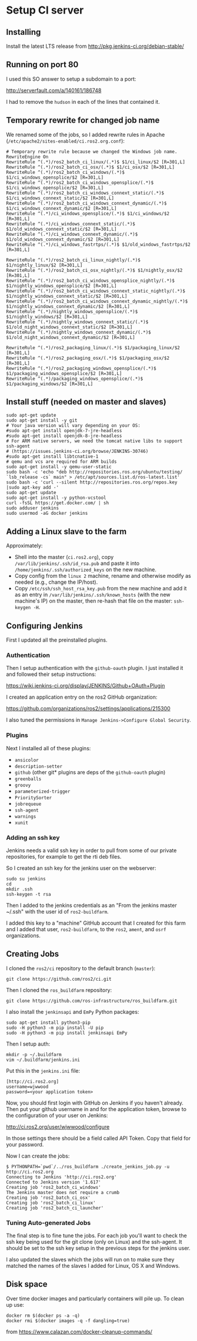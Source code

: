 # Setup CI server

## Installing

Install the latest LTS release from http://pkg.jenkins-ci.org/debian-stable/

## Running on port 80

I used this SO answer to setup a subdomain to a port:

http://serverfault.com/a/140161/186748

I had to remove the `hudson` in each of the lines that contained it.

## Temporary rewrite for changed job name

We renamed some of the jobs, so I added rewrite rules in Apache (`/etc/apache2/sites-enabled/ci.ros2.org.conf`):

```
# Temporary rewrite rule because we changed the Windows job name.
RewriteEngine On
RewriteRule ^(.*)/ros2_batch_ci_linux/(.*)$ $1/ci_linux/$2 [R=301,L]
RewriteRule ^(.*)/ros2_batch_ci_osx/(.*)$ $1/ci_osx/$2 [R=301,L]
RewriteRule ^(.*)/ros2_batch_ci_windows/(.*)$ $1/ci_windows_opensplice/$2 [R=301,L]
RewriteRule ^(.*)/ros2_batch_ci_windows_opensplice/(.*)$ $1/ci_windows_opensplice/$2 [R=301,L]
RewriteRule ^(.*)/ros2_batch_ci_windows_connext_static/(.*)$ $1/ci_windows_connext_static/$2 [R=301,L]
RewriteRule ^(.*)/ros2_batch_ci_windows_connext_dynamic/(.*)$ $1/ci_windows_connext_dynamic/$2 [R=301,L]
RewriteRule ^(.*)/ci_windows_opensplice/(.*)$ $1/ci_windows/$2 [R=301,L]
RewriteRule ^(.*)/ci_windows_connext_static/(.*)$ $1/old_windows_connext_static/$2 [R=301,L]
RewriteRule ^(.*)/ci_windows_connext_dynamic/(.*)$ $1/old_windows_connext_dynamic/$2 [R=301,L]
RewriteRule ^(.*)/ci_windows_fastrtps/(.*)$ $1/old_windows_fastrtps/$2 [R=301,L]

RewriteRule ^(.*)/ros2_batch_ci_linux_nightly/(.*)$ $1/nightly_linux/$2 [R=301,L]
RewriteRule ^(.*)/ros2_batch_ci_osx_nightly/(.*)$ $1/nightly_osx/$2 [R=301,L]
RewriteRule ^(.*)/ros2_batch_ci_windows_opensplice_nightly/(.*)$ $1/nightly_windows_opensplice/$2 [R=301,L]
RewriteRule ^(.*)/ros2_batch_ci_windows_connext_static_nightly/(.*)$ $1/nightly_windows_connext_static/$2 [R=301,L]
RewriteRule ^(.*)/ros2_batch_ci_windows_connext_dynamic_nightly/(.*)$ $1/nightly_windows_connext_dynamic/$2 [R=301,L]
RewriteRule ^(.*)/nightly_windows_opensplice/(.*)$ $1/nightly_windows/$2 [R=301,L]
RewriteRule ^(.*)/nightly_windows_connext_static/(.*)$ $1/old_night_windows_connext_static/$2 [R=301,L]
RewriteRule ^(.*)/nightly_windows_connext_dynamic/(.*)$ $1/old_night_windows_connext_dynamic/$2 [R=301,L]

RewriteRule ^(.*)/ros2_packaging_linux/(.*)$ $1/packaging_linux/$2 [R=301,L]
RewriteRule ^(.*)/ros2_packaging_osx/(.*)$ $1/packaging_osx/$2 [R=301,L]
RewriteRule ^(.*)/ros2_packaging_windows_opensplice/(.*)$ $1/packaging_windows_opensplice/$2 [R=301,L]
RewriteRule ^(.*)/packaging_windows_opensplice/(.*)$ $1/packaging_windows/$2 [R=301,L]
```

## Install stuff (needed on master and slaves)

```
sudo apt-get update
sudo apt-get install -y git
# Your java version will vary depending on your OS:
#sudo apt-get install openjdk-7-jre-headless
#sudo apt-get install openjdk-8-jre-headless
# For ARM native servers, we need the tomcat native libs to support ssh-agent
# (https://issues.jenkins-ci.org/browse/JENKINS-30746)
#sudo apt-get install libtcnative-1
# qemu and vcs are required for ARM builds
sudo apt-get install -y qemu-user-static
sudo bash -c 'echo "deb http://repositories.ros.org/ubuntu/testing/ `lsb_release -cs` main" > /etc/apt/sources.list.d/ros-latest.list'
sudo bash -c 'curl --silent http://repositories.ros.org/repos.key |sudo apt-key add -'
sudo apt-get update
sudo apt-get install -y python-vcstool
curl -fsSL https://get.docker.com/ | sh
sudo adduser jenkins
sudo usermod -aG docker jenkins
```

## Adding a Linux slave to the farm
Approximately:

* Shell into the master (`ci.ros2.org`), copy `/var/lib/jenkins/.ssh/id_rsa.pub` and paste it into `/home/jenkins/.ssh/authorized_keys` on the new machine.
* Copy config from the `linux 2` machine, rename and otherwise modify as needed (e.g., change the IP/host).
* Copy `/etc/ssh/ssh_host_rsa_key.pub` from the new machine and add it as an entry in `/var/lib/jenkins/.ssh/known_hosts` (with the new machine's IP) on the master, then re-hash that file on the master: `ssh-keygen -H`.

## Configuring Jenkins

First I updated all the preinstalled  plugins.

### Authentication

Then I setup authentication with the `github-oauth` plugin.
I just installed it and followed their setup instructions:

https://wiki.jenkins-ci.org/display/JENKINS/Github+OAuth+Plugin

I created an application entry on the ros2 GitHub organization:

https://github.com/organizations/ros2/settings/applications/215300

I also tuned the permissions in `Manage Jenkins->Configure Global Security`.

### Plugins

Next I installed all of these plugins:

- `ansicolor`
- `description-setter`
- `github` (other git* plugins are deps of the `github-oauth` plugin)
- `greenballs`
- `groovy`
- `parameterized-trigger`
- `PrioritySorter`
- `jobrequeue`
- `ssh-agent`
- `warnings`
- `xunit`

### Adding an ssh key

Jenkins needs a valid ssh key in order to pull from some of our private repositories, for example to get the rti deb files.

So I created an ssh key for the jenkins user on the webserver:

```
sudo su jenkins
cd
mkdir .ssh
ssh-keygen -t rsa
```

Then I added to the jenkins credentials as an "From the jenkins master ~/.ssh" with the user id of `ros2-buildfarm`.

I added this key to a "machine" GitHub account that I created for this farm and I added that user, `ros2-buildfarm`, to the `ros2`, `ament`, and `osrf` organizations.

## Creating Jobs

I cloned the `ros2/ci` repository to the default branch (`master`):

```
git clone https://github.com/ros2/ci.git
```

Then I cloned the `ros_buildfarm` repository:

```
git clone https://github.com/ros-infrastructure/ros_buildfarm.git
```

I also install the `jenkinsapi` and `EmPy` Python packages:

```
sudo apt-get install python3-pip
sudo -H python3 -m pip install -U pip
sudo -H python3 -m pip install jenkinsapi EmPy
```

Then I setup auth:

```
mkdir -p ~/.buildfarm
vim ~/.buildfarm/jenkins.ini
```

Put this in the `jenkins.ini` file:

```
[http://ci.ros2.org]
username=wjwwood
password=<your application token>
```

Now, you should first login with GitHub on Jenkins if you haven't already.
Then put your github username in and for the application token, browse to the configuration of your user on Jenkins:

http://ci.ros2.org/user/wjwwood/configure

In those settings there should be a field called API Token.
Copy that field for your password.

Now I can create the jobs:

```
$ PYTHONPATH=`pwd`/../ros_buildfarm ./create_jenkins_job.py -u http://ci.ros2.org
Connecting to Jenkins 'http://ci.ros2.org'
Connected to Jenkins version '1.617'
Creating job 'ros2_batch_ci_windows'
The Jenkins master does not require a crumb
Creating job 'ros2_batch_ci_osx'
Creating job 'ros2_batch_ci_linux'
Creating job 'ros2_batch_ci_launcher'
```

### Tuning Auto-generated Jobs

The final step is to fine tune the jobs.
For each job you'll want to check the ssh key being used for the git clone (only on Linux) and the ssh-agent.
It should be set to the ssh key setup in the previous steps for the jenkins user.

I also updated the slaves which the jobs will run on to make sure they matched the names of the slaves I added for Linux, OS X and Windows.

## Disk space

Over time docker images and particularly containers will pile up.
To clean up use:

```
docker rm $(docker ps -a -q)
docker rmi $(docker images -q -f dangling=true)
```

from https://www.calazan.com/docker-cleanup-commands/
